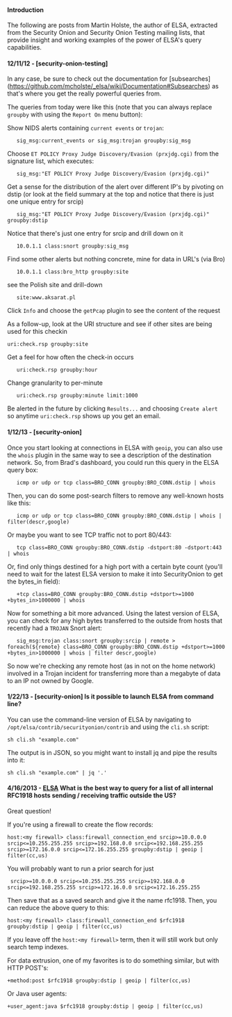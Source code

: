 #### Introduction ####

The following are posts from Martin Holste, the author of ELSA, extracted from the Security Onion and Security Onion Testing mailing lists, that provide insight and working examples of the power of ELSA's query capabilities.


#### 12/11/12 - [security-onion-testing] ####

In any case, be sure to check out the documentation for [subsearches] (https://github.com/mcholste/_elsa/wiki/Documentation#Subsearches) as that's where you get the really powerful queries from.

The queries from today were like this (note that you can always replace `groupby` with using the `Report On` menu button):

Show NIDS alerts containing `current events` or `trojan`:
```
   sig_msg:current_events or sig_msg:trojan groupby:sig_msg
```
Choose `ET POLICY Proxy Judge Discovery/Evasion (prxjdg.cgi)` from the signature list, which executes:
```
   sig_msg:"ET POLICY Proxy Judge Discovery/Evasion (prxjdg.cgi)"
```
Get a sense for the distribution of the alert over different IP's by pivoting on dstip (or look at the field summary at the top and notice that there is just one unique entry for srcip)
```
   sig_msg:"ET POLICY Proxy Judge Discovery/Evasion (prxjdg.cgi)" groupby:dstip
```
Notice that there's just one entry for srcip and drill down on it
```
   10.0.1.1 class:snort groupby:sig_msg
```
Find some other alerts but nothing concrete, mine for data in URL's (via Bro)
```
   10.0.1.1 class:bro_http groupby:site
```
see the Polish site and drill-down
```
   site:www.aksarat.pl
```
Click `Info` and choose the `getPcap` plugin to see the content of the request

As a follow-up, look at the URI structure and see if other sites are being used for this checkin
````
uri:check.rsp groupby:site
````

Get a feel for how often the check-in occurs
```
   uri:check.rsp groupby:hour
```
Change granularity to per-minute
```
   uri:check.rsp groupby:minute limit:1000
```
Be alerted in the future by clicking `Results...` and choosing `Create alert` so anytime `uri:check.rsp` shows up you get an email.

#### 1/12/13 - [security-onion] ####

Once you start looking at connections in ELSA with `geoip`, you can also use the `whois` plugin in the same way to see a description of the destination network.  So, from Brad's dashboard, you could run this query in the ELSA query box:
```
   icmp or udp or tcp class=BRO_CONN groupby:BRO_CONN.dstip | whois
```
Then, you can do some post-search filters to remove any well-known hosts like this:
```
   icmp or udp or tcp class=BRO_CONN groupby:BRO_CONN.dstip | whois | filter(descr,google)
```
Or maybe you want to see TCP traffic not to port 80/443:
```
   tcp class=BRO_CONN groupby:BRO_CONN.dstip -dstport:80 -dstport:443 | whois
```
Or, find only things destined for a high port with a certain byte count (you'll need to wait for the latest ELSA version to make it into SecurityOnion to get the bytes\_in field):
```
   +tcp class=BRO_CONN groupby:BRO_CONN.dstip +dstport>=1000 +bytes_in>1000000 | whois
```
Now for something a bit more advanced.  Using the latest version of ELSA, you can check for any high bytes transferred to the outside from hosts that recently had a `TROJAN` Snort alert:
```
   sig_msg:trojan class:snort groupby:srcip | remote > foreach(${remote} class=BRO_CONN groupby:BRO_CONN.dstip +dstport>=1000 +bytes_in>1000000 | whois | filter descr,google)
```
So now we're checking any remote host (as in not on the home network) involved in a Trojan incident for transferring more than a megabyte of data to an IP not owned by Google.

#### 1/22/13 - [security-onion] Is it possible to launch ELSA from command line? ####

You can use the command-line version of ELSA by navigating to `/opt/elsa/contrib/securityonion/contrib` and using the `cli.sh` script:
````
sh cli.sh "example.com" 
````
The output is in JSON, so you might want to install jq and pipe the results into it:
````
sh cli.sh "example.com" | jq '.'
````

#### 4/16/2013 - [ELSA](ELSA) What is the best way to query for a list of all internal RFC1918 hosts sending / receiving traffic outside the US? ####

Great question!

If you're using a firewall to create the flow records:
```
host:<my firewall> class:firewall_connection_end srcip>=10.0.0.0 srcip<=10.255.255.255 srcip>=192.168.0.0 srcip<=192.168.255.255 srcip>=172.16.0.0 srcip<=172.16.255.255 groupby:dstip | geoip | filter(cc,us)
```
You will probably want to run a prior search for just
```
 srcip>=10.0.0.0 srcip<=10.255.255.255 srcip>=192.168.0.0 srcip<=192.168.255.255 srcip>=172.16.0.0 srcip<=172.16.255.255
```
Then save that as a saved search and give it the name rfc1918.  Then, you can reduce the above query to this:
```
host:<my firewall> class:firewall_connection_end $rfc1918 groupby:dstip | geoip | filter(cc,us)
```
If you leave off the `host:<my firewall>` term, then it will still work but only search temp indexes.

For data extrusion, one of my favorites is to do something similar, but with HTTP POST's:
```
+method:post $rfc1918 groupby:dstip | geoip | filter(cc,us)
```
Or Java user agents:
```
+user_agent:java $rfc1918 groupby:dstip | geoip | filter(cc,us)
```